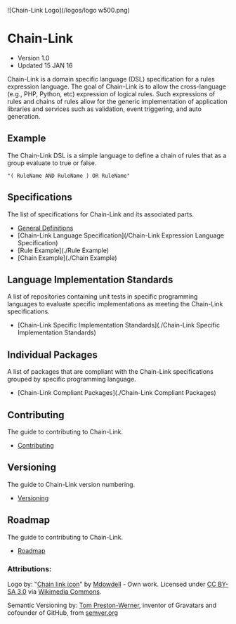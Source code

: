 ![Chain-Link Logo](/logos/logo w500.png)
# Chain-Link
- Version 1.0
- Updated 15 JAN 16

Chain-Link is a domain specific language (DSL) specification for a rules expression language. The goal of Chain-Link is to allow the cross-language (e.g., PHP, Python, etc) expression of logical rules. Such expressions of rules and chains of rules allow for the generic implementation of application libraries and services such as validation, event triggering, and auto generation.

## Example
The Chain-Link DSL is a simple language to define a chain of rules that as a group evaluate to true or false.
```
"( RuleName AND RuleName ) OR RuleName"
```

## Specifications
The list of specifications for Chain-Link and its associated parts.
 - [General Definitions](./Definitions)
 - [Chain-Link Language Specification](/Chain-Link Expression Language Specification)
 - [Rule Example](./Rule Example)
 - [Chain Example](./Chain Example)

## Language Implementation Standards
A list of repositories containing unit tests in specific programming languages to evaluate specific implementations as meeting the Chain-Link specifications.
- [Chain-Link Specific Implementation Standards](./Chain-Link Specific Implementation Standards)

## Individual Packages
A list of packages that are compliant with the Chain-Link specifications grouped by specific programming language.
- [Chain-Link Compliant Packages](./Chain-Link Compliant Packages)

## Contributing
The guide to contributing to Chain-Link.
- [Contributing](./Contributing)

## Versioning
The guide to Chain-Link version numbering.
- [Versioning](./Versioning.md)

## Roadmap
The guide to contributing to Chain-Link.
- [Roadmap](./Roadmap)


### Attributions:
Logo by: "<a href="https://commons.wikimedia.org/wiki/File:Chain_link_icon.png#/media/File:Chain_link_icon.png">Chain link icon</a>" by <a href="//commons.wikimedia.org/w/index.php?title=User:Mdowdell&amp;action=edit&amp;redlink=1" class="new" title="User:Mdowdell (page does not exist)">Mdowdell</a> - <span class="int-own-work" lang="en">Own work</span>. Licensed under <a href="http://creativecommons.org/licenses/by-sa/3.0" title="Creative Commons Attribution-Share Alike 3.0">CC BY-SA 3.0</a> via <a href="//commons.wikimedia.org/wiki/">Wikimedia Commons</a>.

Semantic Versioning by:
[Tom Preston-Werner](http://tom.preston-werner.com/), inventor of Gravatars and cofounder of GitHub, from [semver.org](www.semver.org)
